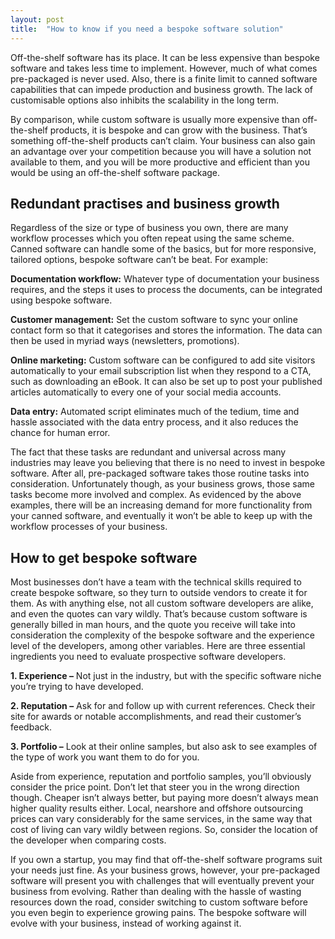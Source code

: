 ```yaml
---
layout: post
title:  "How to know if you need a bespoke software solution"
---
```


Off-the-shelf software has its place. It can be less expensive than bespoke software and takes less time to implement. However, much of what comes pre-packaged is never used. Also, there is a finite limit to canned software capabilities that can impede production and business growth. The lack of customisable options also inhibits the scalability in the long term.

By comparison, while custom software is usually more expensive than off-the-shelf products, it is bespoke and can grow with the business. That’s something off-the-shelf products can’t claim. Your business can also gain an advantage over your competition because you will have a solution not available to them, and you will be more productive and efficient than you would be using an off-the-shelf software package.
 
## Redundant practises and business growth
Regardless of the size or type of business you own, there are many workflow processes which you often repeat using the same scheme. Canned software can handle some of the basics, but for more responsive, tailored options, bespoke software can’t be beat. For example:

 **Documentation workflow:** Whatever type of documentation your business requires, and the steps it uses to process the documents, can be integrated using bespoke software.

 **Customer management:** Set the custom software to sync your online contact form so that it categorises and stores the information. The data can then be used in myriad ways (newsletters, promotions).

 **Online marketing:** Custom software can be configured to add site visitors automatically to your email subscription list when they respond to a CTA, such as downloading an eBook. It can also be set up to post your published articles automatically to every one of your social media accounts.

 **Data entry:** Automated script eliminates much of the tedium, time and hassle associated with the data entry process, and it also reduces the chance for human error.

The fact that these tasks are redundant and universal across many industries may leave you believing that there is no need to invest in bespoke software. After all, pre-packaged software takes those routine tasks into consideration. Unfortunately though, as your business grows, those same tasks become more involved and complex. As evidenced by the above examples, there will be an increasing demand for more functionality from your canned software, and eventually it won’t be able to keep up with the workflow processes of your business.
 
## How to get bespoke software
Most businesses don’t have a team with the technical skills required to create bespoke software, so they turn to outside vendors to create it for them. As with anything else, not all custom software developers are alike, and even the quotes can vary wildly. That’s because custom software is generally billed in man hours, and the quote you receive will take into consideration the complexity of the bespoke software and the experience level of the developers, among other variables. Here are three essential ingredients you need to evaluate prospective software developers.

**1. Experience –** Not just in the industry, but with the specific software niche you’re trying to have developed.

**2. Reputation –** Ask for and follow up with current references. Check their site for awards or notable accomplishments, and read their customer’s feedback.

**3. Portfolio –** Look at their online samples, but also ask to see examples of the type of work you want them to do for you.

Aside from experience, reputation and portfolio samples, you’ll obviously consider the price point. Don’t let that steer you in the wrong direction though. Cheaper isn’t always better, but paying more doesn’t always mean higher quality results either. Local, nearshore and offshore outsourcing prices can vary considerably for the same services, in the same way that cost of living can vary wildly between regions. So, consider the location of the developer when comparing costs.

If you own a startup, you may find that off-the-shelf software programs suit your needs just fine. As your business grows, however, your pre-packaged software will present you with challenges that will eventually prevent your business from evolving. Rather than dealing with the hassle of wasting resources down the road, consider switching to custom software before you even begin to experience growing pains. The bespoke software will evolve with your business, instead of working against it.
